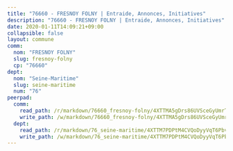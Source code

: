 ```yaml
---
title: "76660 - FRESNOY FOLNY | Entraide, Annonces, Initiatives"
description: "76660 - FRESNOY FOLNY | Entraide, Annonces, Initiatives"
date: 2020-01-11T14:09:21+09:00
collapsible: false
layout: commune
comm:
  nom: "FRESNOY FOLNY"
  slug: fresnoy-folny
  cp: "76660"
dept:
  nom: "Seine-Maritime"
  slug: seine-maritime
  num: "76"
peerpad:
  comm:
    read_path: /r/markdown/76660_fresnoy-folny/4XTTMA5gDrs86UVSceGyUmrTLKmJRLrVVcb4qWp5ePCaiTFmq
    write_path: /w/markdown/76660_fresnoy-folny/4XTTMA5gDrs86UVSceGyUmrTLKmJRLrVVcb4qWp5ePCaiTFmq-K3TgUmCaYWkz8N639XgkPF1wnEkiL75x1Ko9GGmVKK9ksHW1NiDLv4bKbAMWVDq8uxJfwuKtVD1wyUu5KUNF7PMQXPc9LURRxqEyoagi9t4u5YQUL14bgPi3UtyuYKy2aPQywJBh
  dept:
    read_path: /r/markdown/76_seine-maritime/4XTTM7PDPtM4CVQoDyyVqT6Pbvj1SVtndpXJdTDsc7xwdMTdt
    write_path: /w/markdown/76_seine-maritime/4XTTM7PDPtM4CVQoDyyVqT6Pbvj1SVtndpXJdTDsc7xwdMTdt-K3TgUmo7Qwp8ZQz8qKFjC8WCY27ypEpX2c8BXeSV9rrPY1zRZn2SrYwkBXF8VnHkcepiXsccFfKHYuT2JNgSMXxLRaUGRu6o5B3BB15nZxEho97cTz3yC4eRTX4hZM1hcyAZrn8r
---
```


